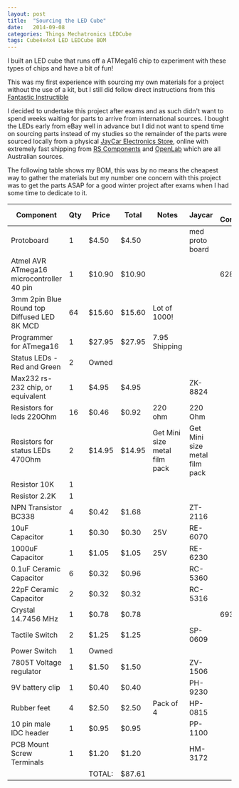```yaml
---
layout: post
title:  "Sourcing the LED Cube"
date:   2014-09-08
categories: Things Mechatronics LEDCube
tags: Cube4x4x4 LED LEDCube BOM
---
```


I built an LED cube that runs off a ATMega16 chip to experiment with these types of chips and have a bit of fun!

<!--more-->

This was my first experience with sourcing my own materials for a project without the use of a kit, but I still did follow direct instructions from this [Fantastic Instructible](http://www.instructables.com/id/LED-Cube-4x4x4/)

I decided to undertake this project after exams and as such didn't want to spend weeks waiting for parts to arrive from international sources. I bought the LEDs early from eBay well in advance but I did not want to spend time on sourcing parts instead of my studies so the remainder of the parts were sourced locally from a physical [JayCar Electronics Store](http://www.jaycar.com.au/), online with extremely fast shipping from [RS Components](http://au.rs-online.com/web/) and [OpenLab](http://openlab.com.au/shop/) which are all Australian sources.

The following table shows my BOM, this was by no means the cheapest way to gather the materials but my number one concern with this project was to get the parts ASAP for a good winter project after exams when I had some time to dedicate to it.

| Component                                     | Qty | Price  | Total  | Notes                           | Jaycar                          | RS Components | OpenLab | eBay item No   |
|-----------------------------------------------|-----|--------|--------|---------------------------------|---------------------------------|---------------|---------|----------------|
| Protoboard                                    | 1   | $4.50  | $4.50  |                                 | med proto board                 |               |         |                |
| Atmel AVR ATmega16   microcontroller 40 pin   | 1   | $10.90 | $10.90 |                                 |                                 | 628-0000      |         |                |
| 3mm 2pin Blue Round top   Diffused LED 8K MCD | 64  | $15.60 | $15.60 | Lot of 1000!                    |                                 |               |         | 151122481039   |
| Programmer for ATmega16                       | 1   | $27.95 | $27.95 | 7.95 Shipping                   |                                 |               | ADA-46  |                |
| Status LEDs - Red and Green                   | 2   | Owned  |        |                                 |                                 |               |         |                |
| Max232 rs-232 chip, or   equivalent           | 1   | $4.95  | $4.95  |                                 | ZK-8824                         |               |         |                |
| Resistors for leds 220Ohm                     | 16  | $0.46  | $0.92  | 220 ohm                         | 220 Ohm                         |               |         |                |
| Resistors for status LEDs   470Ohm            | 2   | $14.95 | $14.95 | Get Mini size metal film   pack | Get Mini size metal   film pack |               |         |                |
| Resistor 10K                                  | 1   |        |        |                                 |                                 |               |         |                |
| Resistor 2.2K                                 | 1   |        |        |                                 |                                 |               |         |                |
| NPN Transistor BC338                          | 4   | $0.42  | $1.68  |                                 | ZT-2116                         |               |         |                |
| 10uF Capacitor                                | 1   | $0.30  | $0.30  | 25V                             | RE-6070                         |               |         |                |
| 1000uF Capacitor                              | 1   | $1.05  | $1.05  | 25V                             | RE-6230                         |               |         |                |
| 0.1uF Ceramic Capacitor                       | 6   | $0.32  | $0.96  |                                 | RC-5360                         |               |         |                |
| 22pF Ceramic Capacitor                        | 2   | $0.32  | $0.32  |                                 | RC-5316                         |               |         |                |
| Crystal 14.7456 MHz                           | 1   | $0.78  | $0.78  |                                 |                                 | 693-8816      |         |                |
| Tactile Switch                                | 2   | $1.25  | $1.25  |                                 | SP-0609                         |               |         |                |
| Power Switch                                  | 1   | Owned  |        |                                 |                                 |               |         |                |
| 7805T Voltage regulator                       | 1   | $1.50  | $1.50  |                                 | ZV-1506                         |               |         |                |
| 9V battery clip                               | 1   | $0.40  | $0.40  |                                 | PH-9230                         |               |         |                |
| Rubber feet                                   | 4   | $2.50  | $2.50  | Pack of 4                       | HP-0815                         |               |         |                |
| 10 pin male IDC header                        | 1   | $0.95  | $0.95  |                                 | PP-1100                         |               |         |                |
| PCB Mount Screw Terminals                     | 1   | $1.20  | $1.20  |                                 | HM-3172                         |               |         |                |
|                                               |     | TOTAL: | $87.61 |                                 |                                 |               |         |                |